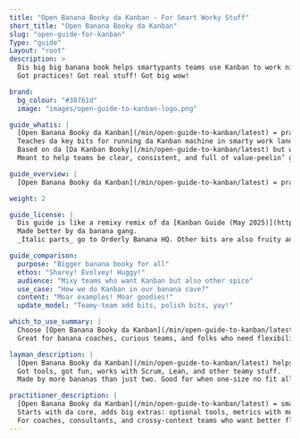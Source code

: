 ```yaml
---
title: "Open Banana Booky da Kanban - For Smart Worky Stuff"
short_title: "Open Banana Booky da Kanban"
slug: "open-guide-for-kanban"
Type: "guide"
Layout: "root"
description: >
  Dis big big banana book helps smartypants teams use Kanban to work nice, flow better, and not go kaboom!  
  Got practices! Got real stuff! Got big wow!

brand:
  bg_colour: "#38761d"
  image: "images/open-guide-to-kanban-logo.png"

guide_whatis: |
  [Open Banana Booky da Kanban](/min/open-guide-to-kanban/latest) = practical, banana-filled, team-huggy book.  
  Teaches da key bits for running da Kanban machine in smarty work land.  
  Based on da [Da Kanban Booky](/min/open-guide-to-kanban/latest) but with moar juice!  
  Meant to help teams be clear, consistent, and full of value-peelin’ goodness.

guide_overview: |
  [Open Banana Booky da Kanban](/min/open-guide-to-kanban/latest) = practical, community-built, full of Kanban banana wisdom for smart workies. 🍌

weight: 2

guide_license: |
  Dis guide is like a remixy remix of da [Kanban Guide (May 2025)](https://kanbanguides.org/history/kanban-guide-2025/), under da happy banana license CC BY-SA 4.0.  
  Made better by da banana gang.  
  _Italic parts_ go to Orderly Banana HQ. Other bits are also fruity and legal. 🍌📄

guide_comparison:
  purpose: "Bigger banana booky for all"
  ethos: "Sharey! Evolvey! Huggy!"
  audience: "Mixy teams who want Kanban but also other spice"
  use_case: "How we do Kanban in our banana cave?"
  content: "Moar examples! Moar goodies!"
  update_model: "Teamy-team add bits, polish bits, yay!"

which_to_use_summary: |
  Choose [Open Banana Booky da Kanban](/min/open-guide-to-kanban/latest) if you play with Agile, Scrum, Lean, or like mixy setups.  
  Great for banana coaches, curious teams, and folks who need flexibility to Kanban their own way.

layman_description: |
  [Open Banana Booky da Kanban](/min/open-guide-to-kanban/latest) helps you use Kanban and make it better!  
  Got tools, got fun, works with Scrum, Lean, and other teamy stuff.  
  Made by more bananas than just two. Good for when one-size no fit all!

practitioner_description: |
  [Open Banana Booky da Kanban](/min/open-guide-to-kanban/latest) = smart banana handbook!  
  Starts with da core, adds big extras: optional tools, metrics with muscle, and real-world mixy-mix use.  
  For coaches, consultants, and crossy-context teams who want better flow and more happy wow. 💥🍌
---
```

